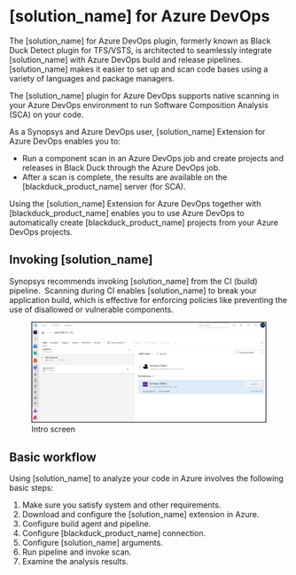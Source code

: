 # [solution_name] for Azure DevOps

The [solution_name] for Azure DevOps plugin, formerly known as Black Duck Detect plugin for TFS/VSTS, is architected to seamlessly integrate [solution_name] with Azure DevOps build and release pipelines. [solution_name] makes it easier to set up and scan code bases using a variety of languages and package managers.

The [solution_name] plugin for Azure DevOps supports native scanning in your Azure DevOps environment to run Software Composition Analysis (SCA) on your code.

As a Synopsys and Azure DevOps user, [solution_name] Extension for Azure DevOps enables you to:

- Run a component scan in an Azure DevOps job and create projects and releases in Black Duck through the Azure DevOps job.
- After a scan is complete, the results are available on the [blackduck_product_name] server (for SCA).

Using the [solution_name] Extension for Azure DevOps together with [blackduck_product_name] enables you to use Azure DevOps to automatically create [blackduck_product_name] projects from your Azure DevOps projects.
## Invoking [solution_name]
Synopsys recommends invoking [solution_name] from the CI (build) pipeline.  Scanning during CI enables [solution_name] to break your application build, which is effective for enforcing policies like preventing the use of disallowed or vulnerable components.

   <figure>
    <img src="../azureplugin/images/introscreen.png"
         alt="Intro">
    <figcaption>Intro screen</figcaption>
</figure>

## Basic workflow

Using [solution_name] to analyze your code in Azure involves the following basic steps:

1. Make sure you satisfy system and other requirements.
1. Download and configure the [solution_name] extension in Azure.
1. Configure build agent and pipeline.
1. Configure [blackduck_product_name] connection.
1. Configure [solution_name] arguments.
1. Run pipeline and invoke scan.
1. Examine the analysis results.
